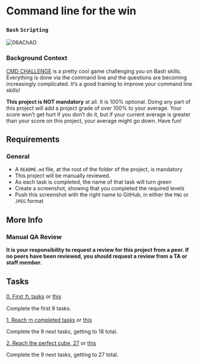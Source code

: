 # Command line for the win
### `Bash` `Scripting`

![06AChAO](https://user-images.githubusercontent.com/85158665/231286525-e05c4bcf-e497-4345-aebd-55fb849341ea.png)

### Background Context

[CMD CHALLENGE](https://cmdchallenge.com/) is a pretty cool game challenging you on Bash skills. Everything is done via the command line and the questions are becoming increasingly complicated. It’s a good training to improve your command line skills!

**This project is NOT mandatory** at all. It is 100% optional. Doing any part of this project will add a project grade of over 100% to your average. Your score won’t get hurt if you don’t do it, but if your current average is greater than your score on this project, your average might go down. Have fun!
## Requirements
### General
* A `README.md` file, at the root of the folder of the project, is mandatory
* This project will be manually reviewed.
* As each task is completed, the name of that task will turn green
* Create a screenshot, showing that you completed the required levels
* Push this screenshot with the right name to GitHub, in either the `PNG` or `JPEG` format
## More Info
### Manual QA Review
**It is your responsibility to request a review for this project from a peer. If no peers have been reviewed, you should request a review from a TA or staff member.**
## Tasks

[0. First 九 tasks](./0-first_9_tasks.jpg) or [this](./0-first_9_tasks.png)

Complete the first 9 tasks.

[1. Reach חי completed tasks](./1-next_9_tasks.jpg) or [this](./1-next_9_tasks.png)

Complete the 9 next tasks, getting to 18 total.

[2. Reach the perfect cube, 27](./2-next_9_tasks.jpg) or [this](./2-next_9_tasks.png)

Complete the 9 next tasks, getting to 27 total.
